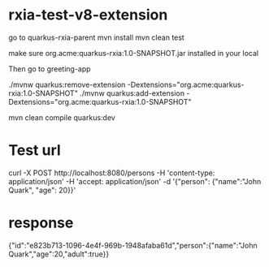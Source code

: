 # rxia-test-v8-extension


 go to quarkus-rxia-parent
 mvn install
 mvn clean test

 make sure org.acme:quarkus-rxia:1.0-SNAPSHOT.jar installed in your local

 Then go to greeting-app

 ./mvnw quarkus:remove-extension -Dextensions="org.acme:quarkus-rxia:1.0-SNAPSHOT"
 ./mvnw quarkus:add-extension -Dextensions="org.acme:quarkus-rxia:1.0-SNAPSHOT"

 mvn clean compile quarkus:dev

# Test url 
 curl -X POST http://localhost:8080/persons     -H 'content-type: application/json'     -H 'accept: application/json'     -d '{"person": {"name":"John Quark", "age": 20}}'

# response
{"id":"e823b713-1096-4e4f-969b-1948afaba61d","person":{"name":"John Quark","age":20,"adult":true}}
